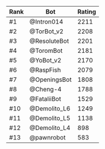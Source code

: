 Rank|Bot|Rating
---|---|---
#1|@Intron014|2211
#2|@TorBot_v2|2208
#3|@ResoluteBot|2201
#4|@ToromBot|2181
#5|@YoBot_v2|2170
#6|@RaspFish|2079
#7|@OpeningsBot|1808
#8|@Cheng-4|1788
#9|@FataliiBot|1529
#10|@Demolito_L6|1249
#11|@Demolito_L5|1138
#12|@Demolito_L4|898
#13|@pawnrobot|583
